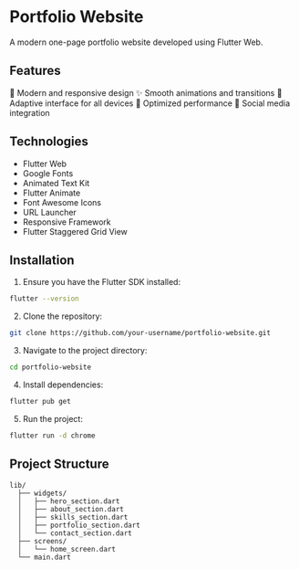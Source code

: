 # Portfolio Website

A modern one-page portfolio website developed using Flutter Web.


## Features

🎨 Modern and responsive design
✨ Smooth animations and transitions
📱 Adaptive interface for all devices
🚀 Optimized performance
🔗 Social media integration

## Technologies
- Flutter Web
- Google Fonts
- Animated Text Kit
- Flutter Animate
- Font Awesome Icons
- URL Launcher
- Responsive Framework
- Flutter Staggered Grid View

## Installation

1. Ensure you have the Flutter SDK installed:
```bash
flutter --version
```

2. Clone the repository:
```bash
git clone https://github.com/your-username/portfolio-website.git
```

3. Navigate to the project directory:
```bash
cd portfolio-website
```

4. Install dependencies:
```bash
flutter pub get
```

5. Run the project:
```bash
flutter run -d chrome
```

## Project Structure
```
lib/
  ├── widgets/
  │   ├── hero_section.dart
  │   ├── about_section.dart
  │   ├── skills_section.dart
  │   ├── portfolio_section.dart
  │   └── contact_section.dart
  ├── screens/
  │   └── home_screen.dart
  └── main.dart
```


